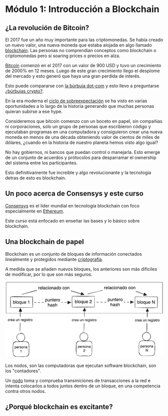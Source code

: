 # Módulo 1: Introducción a Blockchain

## ¿La revolución de Bitcoin?

El 2017 fue un año muy importante para las criptomonedas. Se había creado un nuevo valor, una nueva moneda que estaba alojada en algo llamado [blockchain][Blockchain wiki ES]. Las personas no comprendian conceptos como blockchain o criptomonedas pero sí soaring prices o precios en alza.

[Bitcoin][Bitcoin wiki ES] comenzó en el 2017 con un valor de 900 USD y tuvo un crecimiento de 2000% en 12 meses. Luego de este gran crecimiento llego el desplome del mercado y esto generó que haya una gran perdida de interés.

Esto puede compararse con [la búrbuja dot-com][Búrbuja dot-com wiki ES] y esto llevo a preguntarse [¿búrbujas crypto?][Búrbuja cripto wiki ES].

En la era moderna el [ciclo de sobreexpectación][Hype cycle wiki ES] se ha visto en varias oportunidades a lo largo de la historia generando que muchas personas quieran subirse a ese hype.

Consideremos que bitcoin comenzo con un boceto en papel, sin compañias ni corporaciones, solo un grupo de personas que escribieron código y ejecutaban programas en una computadora y consiguieron crear una nueva moneda en menos de una década obteniendo valor de cientos de miles de dólares, ¿cuando en la historia de nuestro planeta hemos visto algo igual?

No hay gobiernos, ni bancos que puedan control o manejarla. Esto emerge de un conjunto de acuerdos y prótocolos para desparramar el ownership del sistema entre los participantes.

Esto definitivamente fue increible y algo revolucionante y la tecnologia detras de esto es blockchain.

## Un poco acerca de Consensys y este curso

[Consensys][Consensys wiki EN] es el líder mundial en tecnología blockchain con foco especialmente en [Ethereum][Ethereum wiki ES].

Este curso está enfocado en enseñar las bases y lo básico sobre blockchain.

## Una blockchain de papel

Blockchain es un conjunto de bloques de información conectados linealmente y protegidos mediante [criptografía][Criptografía wiki ES].

A medida que se añaden nuevos bloques, los anteriores son más dificiles de modificar, por lo que son más seguros.

![](./assets/simple-blockchain-diagram.png)

Los nodos, son las computadoras que ejecutan software blockchain, son los "contadores".

Un [nodo][Nodo wiki ES] toma y comprueba transmiciones de transacciones a la red e intenta colocarlos a todos juntos dentro de un bloque, en una competencia contra otros nodos.

## ¿Porqué blockchain es excitante?



[Bitcoin wiki ES]: https://es.wikipedia.org/wiki/Historia_de_bitcoin
[Blockchain wiki ES]: https://es.wikipedia.org/wiki/Cadena_de_bloques
[Búrbuja dot-com wiki ES]: https://es.wikipedia.org/wiki/Burbuja_puntocom
[Hype cycle wiki ES]: https://es.wikipedia.org/wiki/Ciclo_de_sobreexpectaci%C3%B3n
[Búrbuja cripto wiki ES]: https://es.wikipedia.org/wiki/Burbuja_de_las_criptomonedas
[Consensys wiki EN]: https://en.wikipedia.org/wiki/Consensys
[Ethereum wiki ES]: https://es.wikipedia.org/wiki/Ethereum
[Criptografía wiki ES]: https://es.wikipedia.org/wiki/Criptograf%C3%ADa
[Nodo wiki ES]: https://es.wikipedia.org/wiki/Nodo_(inform%C3%A1tica)